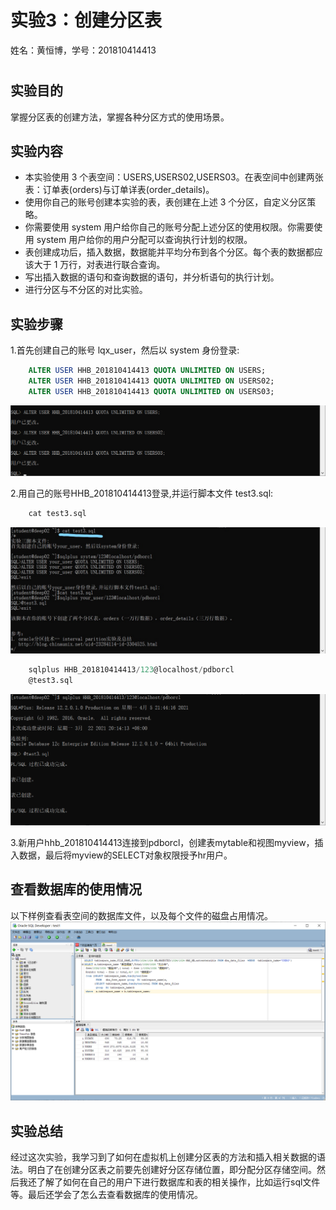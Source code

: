 # 实验3：创建分区表

姓名：黄恒博，学号：201810414413
#

##  实验目的

掌握分区表的创建方法，掌握各种分区方式的使用场景。

## 实验内容

* 本实验使用 3 个表空间：USERS,USERS02,USERS03。在表空间中创建两张表：订单表(orders)与订单详表(order_details)。
* 使用你自己的账号创建本实验的表，表创建在上述 3 个分区，自定义分区策略。
* 你需要使用 system 用户给你自己的账号分配上述分区的使用权限。你需要使用 system 用户给你的用户分配可以查询执行计划的权限。
* 表创建成功后，插入数据，数据能并平均分布到各个分区。每个表的数据都应该大于 1 万行，对表进行联合查询。
* 写出插入数据的语句和查询数据的语句，并分析语句的执行计划。
* 进行分区与不分区的对比实验。


## 实验步骤

1.首先创建自己的账号 lqx_user，然后以 system 身份登录: 
```sql
    ALTER USER HHB_201810414413 QUOTA UNLIMITED ON USERS;
    ALTER USER HHB_201810414413 QUOTA UNLIMITED ON USERS02;
    ALTER USER HHB_201810414413 QUOTA UNLIMITED ON USERS03;
```

![image](./img/img01.png) 

2.用自己的账号HHB_201810414413登录,并运行脚本文件 test3.sql: 
```sql
    cat test3.sql
```

![image](./img/img02.png) 

```sql
    sqlplus HHB_201810414413/123@localhost/pdborcl
    @test3.sql
```
![image](./img/img03.png)


3.新用户hhb_201810414413连接到pdborcl，创建表mytable和视图myview，插入数据，最后将myview的SELECT对象权限授予hr用户。

## 查看数据库的使用情况
以下样例查看表空间的数据库文件，以及每个文件的磁盘占用情况。
![image](./img/img04.png)


## 实验总结
经过这次实验，我学习到了如何在虚拟机上创建分区表的方法和插入相关数据的语法。明白了在创建分区表之前要先创建好分区存储位置，即分配分区存储空间。然后我还了解了如何在自己的用户下进行数据库和表的相关操作，比如运行sql文件等。最后还学会了怎么去查看数据库的使用情况。
